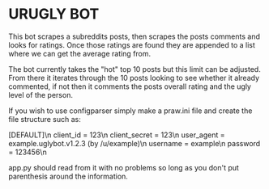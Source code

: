 # URUGLY BOT #

This bot scrapes a subreddits posts, then scrapes the posts comments and looks for ratings. Once those ratings are found they are appended to a list where we can get the average rating from.

The bot currently takes the "hot" top 10 posts but this limit can be adjusted. From there it iterates through the 10 posts looking to see whether it already commented, if not then it comments the posts overall rating and the ugly level of the person.

If you wish to use configparser simply make a praw.ini file and create the file structure such as:

[DEFAULT]\n
client_id = 123\n
client_secret = 123\n
user_agent = example.uglybot.v1.2.3 (by /u/example)\n
username = example\n
password = 123456\n

app.py should read from it with no problems so long as you don't put parenthesis around the information.

